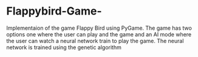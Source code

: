 # Flappybird-Game-
Implementaion of the game Flappy Bird using PyGame. The game has two options one where the user can play and the game and an AI mode where the user can watch a neural network train to play the game. The neural network is trained using the genetic algorithm
